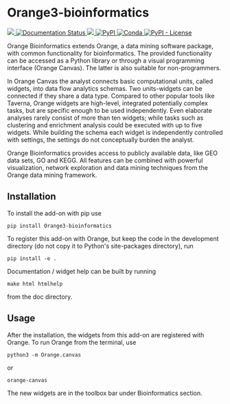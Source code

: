 Orange3-bioinformatics
=======================

<a href="https://dev.azure.com/orange-biolab/orange3-bioinformatics/">
  <img src="https://dev.azure.com/orange-biolab/orange3-bioinformatics/_apis/build/status/biolab.orange3-bioinformatics?branchName=master" />
</a>

<a href='https://orange3-bioinformatics.readthedocs.io/en/latest/?badge=latest'>
    <img src='https://readthedocs.org/projects/orange3-bioinformatics/badge/?version=latest' alt='Documentation Status' />
</a>

<a href="https://codecov.io/gh/biolab/orange3-bioinformatics">
  <img src="https://codecov.io/gh/biolab/orange3-bioinformatics/branch/master/graph/badge.svg" />
</a>

<a href="https://pypi.org/project/Orange3-Bioinformatics/">
  <img alt="PyPI" src="https://img.shields.io/pypi/v/orange3-bioinformatics.svg" />
</a>

<a href="https://anaconda.org/conda-forge/orange3-bioinformatics">
  <img alt="Conda" src="https://img.shields.io/conda/v/conda-forge/orange3-bioinformatics.svg" />
</a>

<a href="https://pypi.org/project/Orange3-Bioinformatics/">
  <img alt="PyPI - License" src="https://img.shields.io/pypi/l/orange3-bioinformatics.svg" />
</a>


Orange Bioinformatics extends Orange, a data mining software
package, with common functionality for bioinformatics. The provided
functionality can be accessed as a Python library or through a visual
programming interface (Orange Canvas). The latter is also suitable for
non-programmers.

In Orange Canvas the analyst connects basic computational units, called
widgets, into data flow analytics schemas. Two units-widgets can be
connected if they share a data type. Compared to other popular tools like
Taverna, Orange widgets are high-level, integrated potentially complex
tasks, but are specific enough to be used independently. Even elaborate
analyses rarely consist of more than ten widgets; while tasks such as
clustering and enrichment analysis could be executed with up to five
widgets. While building the schema each widget is independently controlled
with settings, the settings do not conceptually burden the analyst.

Orange Bioinformatics provides access to publicly available data, like GEO data sets, GO and KEGG.
All features can be combined with powerful visualization, network exploration and
data mining techniques from the Orange data mining framework.

Installation
------------

To install the add-on with pip use

    pip install Orange3-bioinformatics

To register this add-on with Orange, but keep the code in the development directory (do not copy it to
Python's site-packages directory), run

    pip install -e .

Documentation / widget help can be built by running

    make html htmlhelp

from the doc directory.

Usage
-----

After the installation, the widgets from this add-on are registered with Orange. To run Orange from the terminal, use

    python3 -m Orange.canvas
    
or

    orange-canvas

The new widgets are in the toolbox bar under Bioinformatics section.
